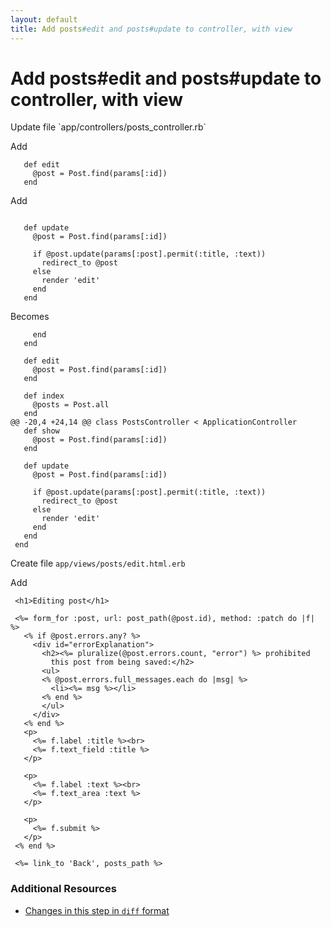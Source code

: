 ```yaml
---
layout: default
title: Add posts#edit and posts#update to controller, with view
---
```


<h1 id="main">Add posts#edit and posts#update to controller, with view</h1>
Update file `app/controllers/posts_controller.rb`

Add
<pre><code>   def edit
     @post = Post.find(params[:id])
   end</code></pre>


Add
<pre><code>&nbsp;
   def update
     @post = Post.find(params[:id])
&nbsp;
     if @post.update(params[:post].permit(:title, :text))
       redirect_to @post
     else
       render &#39;edit&#39;
     end
   end</code></pre>


Becomes
<pre><code>     end
   end
&nbsp;
   def edit
     @post = Post.find(params[:id])
   end
&nbsp;
   def index
     @posts = Post.all
   end
@@ -20,4 +24,14 @@ class PostsController &lt; ApplicationController
   def show
     @post = Post.find(params[:id])
   end
&nbsp;
   def update
     @post = Post.find(params[:id])
&nbsp;
     if @post.update(params[:post].permit(:title, :text))
       redirect_to @post
     else
       render &#39;edit&#39;
     end
   end
 end
</code></pre>


Create file `app/views/posts/edit.html.erb`

Add
<pre><code> &lt;h1&gt;Editing post&lt;/h1&gt;
&nbsp;
 &lt;%= form_for :post, url: post_path(@post.id), method: :patch do |f| %&gt;
   &lt;% if @post.errors.any? %&gt;
     &lt;div id=&quot;errorExplanation&quot;&gt;
       &lt;h2&gt;&lt;%= pluralize(@post.errors.count, &quot;error&quot;) %&gt; prohibited
         this post from being saved:&lt;/h2&gt;
       &lt;ul&gt;
       &lt;% @post.errors.full_messages.each do |msg| %&gt;
         &lt;li&gt;&lt;%= msg %&gt;&lt;/li&gt;
       &lt;% end %&gt;
       &lt;/ul&gt;
     &lt;/div&gt;
   &lt;% end %&gt;
   &lt;p&gt;
     &lt;%= f.label :title %&gt;&lt;br&gt;
     &lt;%= f.text_field :title %&gt;
   &lt;/p&gt;
&nbsp;
   &lt;p&gt;
     &lt;%= f.label :text %&gt;&lt;br&gt;
     &lt;%= f.text_area :text %&gt;
   &lt;/p&gt;
&nbsp;
   &lt;p&gt;
     &lt;%= f.submit %&gt;
   &lt;/p&gt;
 &lt;% end %&gt;
&nbsp;
 &lt;%= link_to &#39;Back&#39;, posts_path %&gt;</code></pre>



### Additional Resources

* [Changes in this step in `diff` format](https://github.com/software-academy/rails_getting_started_bdd/commit/37081702b57e370e9959b55ea0973aa9e3662e2d)

